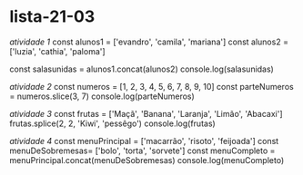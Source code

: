 # lista-21-03

*atividade 1*
const alunos1 = ['evandro', 'camila', 'mariana']
const alunos2 = ['luzia', 'cathia', 'paloma']

const salasunidas = alunos1.concat(alunos2)
console.log(salasunidas)

*atividade 2*
const numeros = [1, 2, 3, 4, 5, 6, 7, 8, 9, 10]
const parteNumeros = numeros.slice(3, 7)
console.log(parteNumeros)

*atividade 3*
const frutas = ['Maçã', 'Banana', 'Laranja', 'Limão', 'Abacaxi']
frutas.splice(2, 2, 'Kiwi', 'pessêgo')
console.log(frutas)

*atividade 4*
const menuPrincipal = ['macarrão', 'risoto', 'feijoada']
const menuDeSobremesas= ['bolo', 'torta', 'sorvete']
const menuCompleto = menuPrincipal.concat(menuDeSobremesas)
console.log(menuCompleto)
